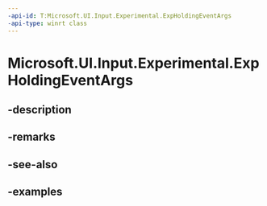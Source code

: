 ```yaml
---
-api-id: T:Microsoft.UI.Input.Experimental.ExpHoldingEventArgs
-api-type: winrt class
---
```


# Microsoft.UI.Input.Experimental.ExpHoldingEventArgs

<!--
public sealed class ExpHoldingEventArgs
-->


## -description

## -remarks

## -see-also

## -examples


